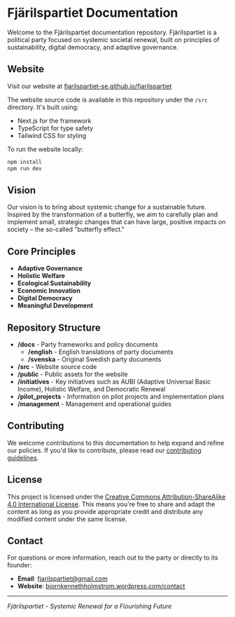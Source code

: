 # Fjärilspartiet Documentation

Welcome to the Fjärilspartiet documentation repository. Fjärilspartiet is a political party focused on systemic societal renewal, built on principles of sustainability, digital democracy, and adaptive governance.

## Website

Visit our website at [fjarilspartiet-se.github.io/fjarilspartiet](https://fjarilspartiet-se.github.io/fjarilspartiet/)

The website source code is available in this repository under the `/src` directory. It's built using:
- Next.js for the framework
- TypeScript for type safety
- Tailwind CSS for styling

To run the website locally:
```bash
npm install
npm run dev
```

## Vision

Our vision is to bring about systemic change for a sustainable future. Inspired by the transformation of a butterfly, we aim to carefully plan and implement small, strategic changes that can have large, positive impacts on society – the so-called "butterfly effect."

## Core Principles

- **Adaptive Governance**
- **Holistic Welfare**
- **Ecological Sustainability**
- **Economic Innovation**
- **Digital Democracy**
- **Meaningful Development**

## Repository Structure

- **/docs** - Party frameworks and policy documents
  - **/english** - English translations of party documents
  - **/svenska** - Original Swedish party documents
- **/src** - Website source code
- **/public** - Public assets for the website
- **/initiatives** - Key initiatives such as AUBI (Adaptive Universal Basic Income), Holistic Welfare, and Democratic Renewal
- **/pilot_projects** - Information on pilot projects and implementation plans
- **/management** - Management and operational guides

## Contributing

We welcome contributions to this documentation to help expand and refine our policies. If you'd like to contribute, please read our [contributing guidelines](CONTRIBUTING.md).

## License

This project is licensed under the [Creative Commons Attribution-ShareAlike 4.0 International License](LICENSE). This means you're free to share and adapt the content as long as you provide appropriate credit and distribute any modified content under the same license.

## Contact

For questions or more information, reach out to the party or directly to its founder:

- **Email**: fjarilspartiet@gmail.com
- **Website**: [bjornkennethholmstrom.wordpress.com/contact](https://bjornkennethholmstrom.wordpress.com/contact/)

---
*Fjärilspartiet - Systemic Renewal for a Flourishing Future*

